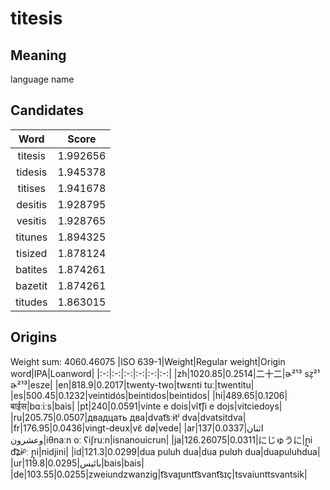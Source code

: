 # titesis

## Meaning

language name

## Candidates

|Word|Score|
|:-:|:-:|
|titesis|1.992656|
|tidesis|1.945378|
|titises|1.941678|
|desitis|1.928795|
|vesitis|1.928765|
|titunes|1.894325|
|tisized|1.878124|
|batites|1.874261|
|bazetit|1.874261|
|titudes|1.863015|

## Origins

Weight sum: 4060.46075
|ISO 639-1|Weight|Regular weight|Origin word|IPA|Loanword|
|:-:|:-:|:-:|:-:|:-:|:-:|
|zh|1020.85|0.2514|二十二|ɚ²¹³ sz̩²¹ ɚ²¹³|esze|
|en|818.9|0.2017|twenty-two|twɛnti tuː|twentitu|
|es|500.45|0.1232|veintidós|beintidos|beintidos|
|hi|489.65|0.1206|बाईस|bɑːiːs|bais|
|pt|240|0.0591|vinte e dois|vĩt͡ʃi e dojs|vitciedoys|
|ru|205.75|0.0507|двадцать два|dvat͡sːɨtʲ dva|dvatsitdva|
|fr|176.95|0.0436|vingt-deux|vɛ̃ dø|vede|
|ar|137|0.0337|اثنان وعشرون|iθnaːn oː ʕiʃruːn|isnanouicrun|
|ja|126.26075|0.0311|にじゅうに|ɲ̟i d͡ʑɨᵝː ɲ̟i|nidjini|
|id|121.3|0.0299|dua puluh dua|dua pulʊh dua|duapuluhdua|
|ur|119.8|0.0295|بائیس|bais|bais|
|de|103.55|0.0255|zweiundzwanzig|t͡svaɪ̯ʊntt͡svant͡sɪç|tsvaiunttsvantsik|

